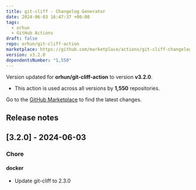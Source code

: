```yaml
---
title: git-cliff - Changelog Generator
date: 2024-06-03 16:47:37 +00:00
tags:
  - orhun
  - GitHub Actions
draft: false
repo: orhun/git-cliff-action
marketplace: https://github.com/marketplace/actions/git-cliff-changelog-generator
version: v3.2.0
dependentsNumber: "1,550"
---
```



Version updated for **orhun/git-cliff-action** to version **v3.2.0**.
- This action is used across all versions by **1,550** repositories.

Go to the [GitHub Marketplace](https://github.com/marketplace/actions/git-cliff-changelog-generator) to find the latest changes.

## Release notes

## [3.2.0] - 2024-06-03

### Chore
#### docker
- Update git-cliff to 2.3.0
